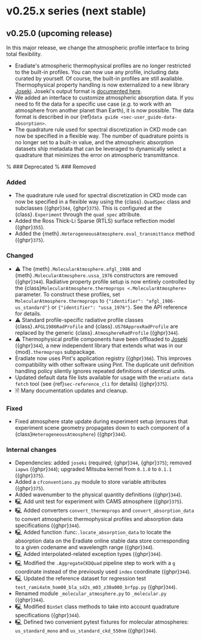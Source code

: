 # v0.25.x series (next stable)

## v0.25.0 (upcoming release)

In this major release, we change the atmospheric profile interface to bring
total flexibility.

* Eradiate's atmospheric thermophysical profiles are no longer restricted to
  the built-in profiles. You can now use any profile, including data curated by
  yourself. Of course, the built-in profiles are still available.
  Thermophysical property handling is now externalized to a new library
  [Joseki](https://github.com/rayference/joseki). Joseki's output format is
  [documented here](https://rayference.github.io/joseki/2.5/explanation/#dataset-schema).
* We added an interface to customize atmospheric absorption data. If you need to
  fit the data for a specific use case (*e.g.* to work with an atmosphere from
  another planet than Earth), it is now possible. The data format is described
  in our {ref}`data guide <sec-user_guide-data-absorption>`.
* The quadrature rule used for spectral discretization in CKD mode can now be
  specified in a flexible way. The number of quadrature points is no longer set
  to a built-in value, and the atmospheric absorption datasets ship metadata
  that can be leveraged to dynamically select a quadrature that minimizes the
  error on atmospheric transmittance.

% ### Deprecated
% ### Removed

### Added

* The quadrature rule used for spectral discretization in CKD mode can now be
  specified in a flexible way using the {class}`.QuadSpec` class and subclasses
  ({ghpr}`344`, {ghpr}`375`). This is configured at the {class}`.Experiment`
  through the `quad_spec` attribute.
* Added the Ross Thick-Li Sparse (RTLS) surface reflection model ({ghpr}`355`).
* Added the {meth}`.HeterogeneousAtmosphere.eval_transmittance` method
  ({ghpr}`375`).

### Changed

* ⚠ The {meth}`.MolecularAtmosphere.afgl_1986` and
  {meth}`.MolecularAtmosphere.ussa_1976` constructors are removed ({ghpr}`344`).
  Radiative property profile setup is now entirely controlled by the
  {class}`MolecularAtmosphere.thermoprops <.MolecularAtmosphere>` parameter.
  To construct these profiles, set ``MolecularAtmosphere.thermoprops`` to
  `{"identifier": "afgl_1986-us_standard"}` or `{"identifier": "ussa_1976"}`.
  See the API reference for details.
* ⚠ Standard profile-specific radiative profile classes
  {class}`.AFGL1986RadProfile` and {class}`.US76ApproxRadProfile` are replaced
  by the generic {class}`.AtmosphereRadProfile` ({ghpr}`344`).
* ⚠ Thermophysical profile components have been offloaded to
  [Joseki](https://github.com/rayference/joseki) ({ghpr}`344`), a new
  independent library that extends what was in our {mod}`.thermoprops`
  subpackage.
* Eradiate now uses Pint's application registry ({ghpr}`366`). This improves
  compatibility with other software using Pint. The duplicate unit definition
  handling policy silently ignores repeated definitions of identical units.
* Updated default data file lists available for usage with the
  `eradiate data fetch` tool (see {ref}`sec-reference_cli` for details)
  ({ghpr}`375`).
* 🗎 Many documentation updates and cleanup.

### Fixed

* Fixed atmosphere state update during experiment setup (ensures that experiment
  scene geometry propagates down to each component of a
  {class}`HeterogeneousAtmosphere`) ({ghpr}`344`).

### Internal changes

* Dependencies: added `joseki` (required; {ghpr}`344`, {ghpr}`375`); removed
  `iapws` ({ghpr}`344`); upgraded Mitsuba kernel from `0.1.0` to `0.1.1`
  ({ghpr}`375`).
* Added a `cfconventions.py` module to store variable attributes ({ghpr}`375`).
* Added wavenumber to the physical quantity definitions ({ghpr}`344`).
* 🖳 Add unit test for experiment with CAMS atmosphere ({ghpr}`375`).
* 🖳 Added converters `convert_thermoprops` and `convert_absorption_data` to
  convert atmospheric thermophysical profiles and absorption data
  specifications ({ghpr}`344`).
* 🖳 Added function :func:`.locate_absorption_data` to locate the absorption
  data on the Eradiate online stable data store corresponding to a given
  codename and wavelength range ({ghpr}`344`).
* 🖳 Added interpolated-related exception types ({ghpr}`344`).
* 🖳 Modified the `.AggregateCKDQuad` pipeline step to work with a `g` coordinate
  instead of the previously used `index` coordinate ({ghpr}`344`).
* 🖳 Updated the reference dataset for regression test
  `test_rami4atm_hom00_bla_sd2s_m03_z30a000_brfpp.py` ({ghpr}`344`).
* Renamed module `_molecular_atmosphere.py` to `_molecular.py` ({ghpr}`344`).
* 🖳 Modified `BinSet` class methods to take into account quadrature
  specifications ({ghpr}`344`).
* 🖳 Defined two convenient pytest fixtures for molecular atmospheres:
  `us_standard_mono` and `us_standard_ckd_550nm` ({ghpr}`344`).
